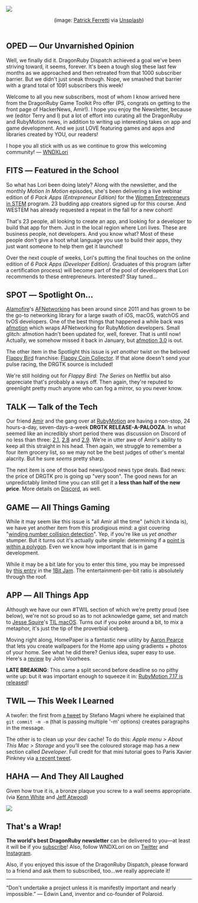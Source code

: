 <div style="display:none;font−size:0;line−height:0;max−height:0;mso−hide:all">DRD082: We hit 1000 subscribers!</div>

![](https://dragonrubydispatch.com/assets/images/patrick-ferretti-supercolor-1000.png)

<div style="text-size: xx-small; text-align: center; padding-bottom: 20px;">(image: <a href="https://unsplash.com/@pf91_photography?utm_source=unsplash&utm_medium=referral&utm_content=creditCopyText">Patrick Ferretti</a> via <a href="https://unsplash.com/s/photos/1000?utm_source=unsplash&utm_medium=referral&utm_content=creditCopyText">Unsplash</a>)</div>

## OPED ― Our Unvarnished Opinion

Well, we finally did it. DragonRuby Dispatch achieved a goal we've been striving toward, it seems, forever. It's been a tough slog these last few months as we approached and then retreated from that 1000 subscriber barrier. But we didn't just sneak through. Nope, we smashed that barrier with a grand total of 1091 subscribers this week!

Welcome to all you new subscribers, most of whom I know arrived here from the DragonRuby Game Toolkit Pro offer (PS, congrats on getting to the front page of HackerNews, Amir!). I hope you enjoy the Newsletter, because we (editor Terry and I) put a lot of effort into curating all the DragonRuby and RubyMotion news, in addition to writing up interesting takes on app and game development. And we just LOVE featuring games and apps and libraries created by YOU, our readers!

I hope you all stick with us as we continue to grow this welcoming community! ― [WNDXLori](/s/33OnNN)

## FITS ― Featured in the School

So what has Lori been doing lately? Along with the newsletter, and the monthly <em>Motion In Motion</em> episodes, she's been delivering a live webinar edition of <em>6 Pack Apps (Entrepreneur Edition)</em> for the [Women Entrepreneurs in STEM](/s/nm8KA8) program. 23 budding app creators signed up for this course. And WESTEM has already requested a repeat in the fall for a new cohort!

That's 23 people, all looking to create an app, and looking for a developer to build that app for them. Just in the local region where Lori lives. These are business people, not developers. And you know what? Most of these people don't give a hoot what language you use to build their apps, they just want someone to help them get it launched!

Over the next couple of weeks, Lori's putting the final touches on the online edition of <em>6 Pack Apps (Developer Edition)</em>. Graduates of this program (after a certification process) will become part of the pool of developers that Lori recommends to these entrepreneurs. Interested? Stay tuned...

## SPOT ― Spotlight On…

[Alamofire](/s/L8Ll8P)'s  [AFNetworking](/s/zXhBzh) has been around since 2011 and has grown to be the go-to networking library for a large swath of iOS, macOS, watchOS and tvOS developers. One of the best things that happened a while back was [afmotion](/s/4sP4e4) which wraps AFNetworking for RubyMotion developers. Small glitch: afmotion hadn't been updated for, well, forever. That is until now! Actually, we somehow missed it back in January, but [afmotion 3.0](/s/wF8wkP) is out.  

The other item in the Spotlight this issue is <em>yet another</em> twist on the beloved [Flappy Bird](/s/77pV77) franchise: [Flappy Coin Collector](/s/N55NN5). If that alone doesn't send your pulse racing, the DRGTK source is included!

We're still holding out for <em>Flappy Bird: The Series</em> on Netflix but also appreciate that's probably a ways off. Then again, they're reputed to greenlight pretty much anyone who can fog a mirror, so you never know.

## TALK ― Talk of the Tech

Our friend [Amir](/s/Im5mI5) and the gang over at [RubyMotion](/s/3RhR3R) are having a non-stop, 24 hours-a-day, seven-days-a-week <b>DRGTK RELEASE-A-PALOOZA</b>. In what seemed like an incredibly short period there was discussion on Discord of no less than three:  [2.1](/s/VyYYy1), [2.8](/s/jjj7xT) and [2.9](/s/0kP0dE).  We're in utter awe of Amir's ability to keep all this straight in his head. Then again, we struggle to remember a four item grocery list, so we may not be the best judges of other's mental alacrity. But he sure <em>seems</em> pretty sharp.

The next item is one of those bad news/good news type deals.  Bad news: the price of DRGTK pro is going up "very soon". The good news for an unpredictably limited time you can still get it a <b>less than half of the new price</b>. More details on [Discord](/s/7ILvv7), as well.

## GAME ― All Things Gaming

While it may seem like this issue is "all Amir all the time" (which it kinda is), we have yet another item from this prodigious mind: a gist covering "[winding number collision detection](/s/wL3ooo)". Yep, if you're like us <em>yet another</em> stumper. But it turns out it's actually quite simple: determining if a [point is within a polygon](/s/oop4G7). Even we know how important that is in game development.

While it may be a bit late for you to enter this time, you may be impressed by [this entry](/s/900M0U) in the [1Bit Jam](/s/hghghg). The entertainment-per-bit ratio is absolutely through the roof.

## APP ― All Things App

Although we have our own #TWIL section of which we're pretty proud (see below), we're not so proud so as to not acknowledge game, set and match to [Jesse Squire](https://www.jessesquires.com/about/)'s  [TIL macOS](/s/R7l337). Turns out if you poke around a bit, to mix a metaphor, it's just the tip of the proverbial iceberg. 

Moving right along, HomePaper is a fantastic new utility by [Aaron Pearce](/s/f0N03A) that lets you create wallpapers for the Home app using gradients + photos of your home. See what he did there? Genius idea, super easy to use. Here's a [review](/s/5eW8WW) by John Voorhees.

**LATE BREAKING**: This came a split second before deadline so no pithy write up: but it was important enough to squeeze it in: [RubyMotion 7.17 is released](/s/2E66cc)!

## TWIL ― This Week I Learned

A twofer: the first from [a tweet](/s/777eZZ) by Stefano Magni where he explained that <code>git commit -m -m</code> (that is passing multiple '-m' options) creates paragraphs in the message.

The other is to clean up your dev cache! To do this: <em>Apple menu > About This Mac > Storage</em> and you’ll see the coloured storage map has a new section called <em>Developer</em>. Full credit for that mini tutorial goes to  Paris Xavier Pinkney via [a recent tweet](/s/B6a6B3).

## HAHA ― And They All Laughed

Given how true it is, a bronze plaque you screw to a wall seems appropriate. (via [Kenn White](https://twitter.com/@kennwhite) and [Jeff Atwood](/s/Zffddf))

![](https://dragonrubydispatch.com/assets/images/programmers-credo-plaque.png)

## That's a Wrap!

**The world's best DragonRuby newsletter** can be delivered to you—at least it will be if you [subscribe](/s/2OQtOQ)! Also, follow WNDXLori on on [Twitter](/s/55ootC) and [Instagram](/s/8mQmLL).

Also, if you enjoyed this issue of the DragonRuby Dispatch, please forward to a friend and ask them to subscribed, too...we really appreciate it!

<hr/>

“Don't undertake a project unless it is manifestly important and nearly impossible.” ― Edwin Land, inventor and co-founder of Polaroid.




